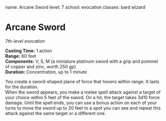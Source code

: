 name: Arcane Sword level: 7 school: evocation classes: bard wizard

# Arcane Sword
_7th-level evocation_

**Casting Time:** 1 action   
**Range:** 60 feet   
**Components:** V, S, M (a miniature platinum sword with a grip and pommel of copper and zinc, worth 250 gp)   
**Duration:** Concentration, up to 1 minute

You create a sword-shaped plane of force that hovers within range. It lasts for the duration.    
When the sword appears, you make a melee spell attack against a target of your choice within 5 feet of the sword. On a hit, the target takes 3d10 force damage. Until the spell ends, you can use a bonus action on each of your turns to move the sword up to 20 feet to a spot you can see and repeat this attack against the same target or a different one. 